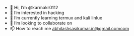 - 👋 Hi, I’m @karmakr0112
- 👀 I’m interested in hacking 
- 🌱 I’m currently learning termux and kali linlux
- 💞️ I’m looking to collaborate on 
- 📫 How to reach me abhilashsasikumar.in@gmail.comcom


<!---
karmakr0112/karmakr0112 is a ✨ special ✨ repository because its `README.md` (this file) appears on your GitHub profile.
You can click the Preview link to take a look at your changes.
--->
